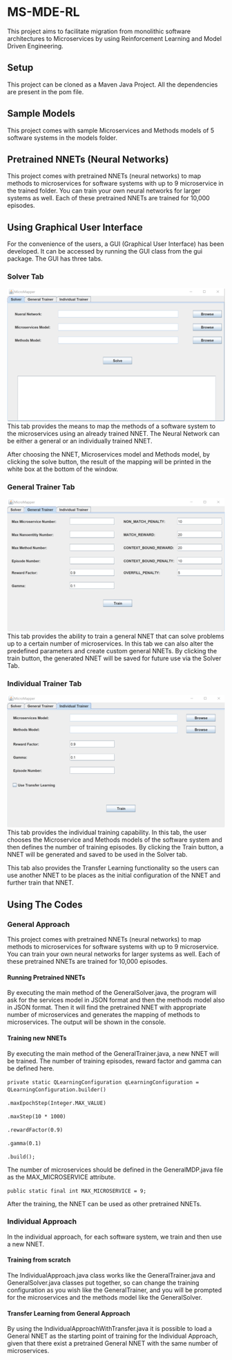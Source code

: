 # MS-MDE-RL
This project aims to facilitate migration from monolithic software architectures to Microservices by using Reinforcement Learning and Model Driven Engineering.
## Setup
This project can be cloned as a Maven Java Project. All the dependencies are present in the pom file.
## Sample Models
This project comes with sample Microservices and Methods models of 5 software systems in the models folder.
## Pretrained NNETs (Neural Networks)
This project comes with pretrained NNETs (neural networks) to map methods to microservices for software systems with up to 9 microservice in the trained folder. You can train your own neural networks for larger systems as well. Each of these pretrained NNETs are trained for 10,000 episodes.
## Using Graphical User Interface
For the convenience of the users, a GUI (Graphical User Interface) has been developed. It can be accessed by running the GUI class from the gui package.
The GUI has three tabs.
### Solver Tab
![](.README_images/solverTab.png)
This tab provides the means to map the methods of a software system to the microservices using an already trained NNET. 
The Neural Network can be either a general or an individually trained NNET.

After choosing the NNET, Microservices model and Methods model, by clicking the solve button, the result of the mapping will be printed in the white box at the bottom of the window.
### General Trainer Tab
![](.README_images/generalTab.png)
This tab provides the ability to train a general NNET that can solve problems up to a certain number of microservices. In this tab we can also alter the predefined parameters and create custom general NNETs.
By clicking the train button, the generated NNET will be saved for future use via the Solver Tab.
### Individual Trainer Tab
![](.README_images/individualTab.png)
This tab provides the individual training capability. In this tab, the user chooses the Microservice and Methods models of the software system and then defines the number of training episodes. By clicking the Train button, a NNET will be generated and saved to be used in the Solver tab.

This tab also provides the Transfer Learning functionality so the users can use another NNET to be places as the initial configuration of the NNET and further train that NNET.
## Using The Codes
### General Approach
This project comes with pretrained NNETs (neural networks) to map methods to microservices for software systems with up to 9 microservice. You can train your own neural networks for larger systems as well. Each of these pretrained NNETs are trained for 10,000 episodes.
#### Running Pretrained NNETs
By executing the main method of the GeneralSolver.java, the program will ask for the services model in JSON format and then the methods model also in JSON format. Then it will find the pretrained NNET with appropriate number of microservices and generates the mapping of methods to microservices. The output will be shown in the console.
#### Training new NNETs
By executing the main method of the GeneralTrainer.java, a new NNET will be trained.
The number of training episodes, reward factor and gamma can be defined here.

`private static QLearningConfiguration qLearningConfiguration = QLearningConfiguration.builder()`

`.maxEpochStep(Integer.MAX_VALUE)`

`.maxStep(10 * 1000)`

`.rewardFactor(0.9)`

`.gamma(0.1)`

`.build();`

The number of microservices should be defined in the GeneralMDP.java file as the MAX_MICROSERVICE attribute.

`public static final int MAX_MICROSERVICE = 9;`

After the training, the NNET can be used as other pretrained NNETs.

### Individual Approach
In the individual approach, for each software system, we train and then use a new NNET.
#### Training from scratch
The IndividualApproach.java class works like the GeneralTrainer.java and GeneralSolver.java classes put together, so can change the training configuration as you wish like the GeneralTrainer, and you will be prompted for the microservices and the methods model like the GeneralSolver.
#### Transfer Learning from General Approach
By using the IndividualApproachWithTransfer.java it is possible to load a General NNET as the starting point of training for the Individual Approach, given that there exist a pretrained General NNET with the same number of microservices.